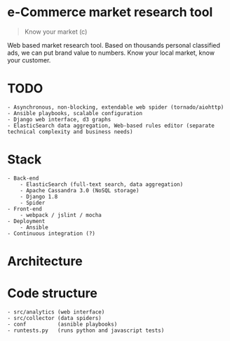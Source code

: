 # e-Commerce market research tool

> Know your market (c)

Web based market research tool. Based on thousands personal classified ads, we can put brand value to numbers. Know
your local market, know your customer.

# TODO

    - Asynchronous, non-blocking, extendable web spider (tornado/aiohttp)
    - Ansible playbooks, scalable configuration
    - Django web interface, d3 graphs
    - ElasticSearch data aggregation, Web-based rules editor (separate technical complexity and business needs)
    
# Stack

    - Back-end
        - ElasticSearch (full-text search, data aggregation)
        - Apache Cassandra 3.0 (NoSQL storage)
        - Django 1.8
        - Spider
    - Front-end
        - webpack / jslint / mocha
    - Deployment
        - Ansible
    - Continuous integration (?)

# Architecture

# Code structure

    - src/analytics (web interface)
    - src/collector (data spiders)
    - conf          (asnible playbooks)
    - runtests.py   (runs python and javascript tests)